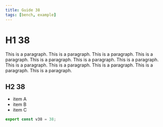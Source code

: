 ```yaml
---
title: Guide 38
tags: [bench, example]
---
```


# H1 38

This is a paragraph. This is a paragraph. This is a paragraph. This is a paragraph. This is a paragraph. This is a paragraph. This is a paragraph. This is a paragraph. This is a paragraph. This is a paragraph. This is a paragraph. This is a paragraph. 

## H2 38

- item A
- item B
- item C

```ts
export const v38 = 38;
```